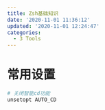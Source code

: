```yaml
---
title: Zsh基础知识
date: '2020-11-01 11:36:12'
updated: '2020-11-01 12:24:47'
categories:
  - 3 Tools
---
```

# 常用设置

```sh
# 关闭智能cd功能
unsetopt AUTO_CD
```


